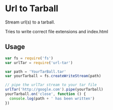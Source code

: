# Url to Tarball

Stream url(s) to a tarball. 

Tries to write correct file extensions and index.html

## Usage

```javascript
var fs = require('fs')
var urlTar = require('url-tar')

var path = 'YourTarBall.tar'
var yourTarball = fs.createWriteStream(path)

// pipe the urlTar stream to your tar file
urlTar('http://google.com').pipe(yourTarball)
yourTarball.on('close', function () {
  console.log(path + ' has been written')
})
```
